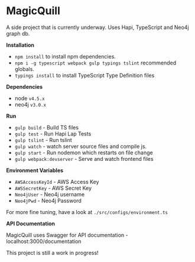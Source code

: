 # MagicQuill
A side project that is currently underway. Uses Hapi, TypeScript and Neo4j graph db. 

**Installation**

* `npm install` to install npm dependencies. 
* `npm i -g typescript webpack gulp typings tslint` recommended globals. 
* `typings install` to install TypeScript Type Definition files

**Dependencies**

* node `v4.5.x`
* neo4j `v3.0.x`

**Run**

* `gulp build` - Build TS files
* `gulp test` - Run Hapi Lap Tests
* `gulp tslint` - Run tslint
* `gulp watch` - watch server source files and compile js. 
* `gulp start` - Run nodemon which restarts on file change
* `gulp webpack:devserver` - Serve and watch frontend files

**Environment Variables**
* `AWSAccessKeyId` - AWS Access Key
* `AWSSecretKey` - AWS Secret Key
* `Neo4jUser` - Neo4j username
* `Neo4jPwd` - Neo4j Password

For more fine tuning, have a look at `./src/configs/environment.ts`

**API Documentation**

MagicQuill uses Swagger for API documentation - localhost:3000/documentation

This project is still a work in progress! 
